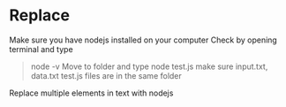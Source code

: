 # Replace
Make sure you have nodejs installed on your computer
Check by opening terminal and type
> node -v
Move to folder and type
> node test.js
make sure input.txt, data.txt test.js files are in the same folder


Replace multiple elements in text with nodejs
